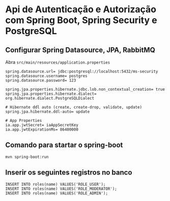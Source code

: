 # Api de Autenticação e Autorização com Spring Boot, Spring Security e PostgreSQL


## Configurar Spring Datasource, JPA, RabbitMQ
Abra `src/main/resources/application.properties`

```
spring.datasource.url= jdbc:postgresql://localhost:5432/ms-security
spring.datasource.username= postgres
spring.datasource.password= 123

spring.jpa.properties.hibernate.jdbc.lob.non_contextual_creation= true
spring.jpa.properties.hibernate.dialect= org.hibernate.dialect.PostgreSQLDialect

# Hibernate ddl auto (create, create-drop, validate, update)
spring.jpa.hibernate.ddl-auto= update

# App Properties
ia.app.jwtSecret= iaAppSecretKey
ia.app.jwtExpirationMs= 86400000
```

## Comando para startar o spring-boot
```
mvn spring-boot:run
```

## Inserir os seguintes registros no banco
```
INSERT INTO roles(name) VALUES('ROLE_USER');
INSERT INTO roles(name) VALUES('ROLE_MODERATOR');
INSERT INTO roles(name) VALUES('ROLE_ADMIN');
```
